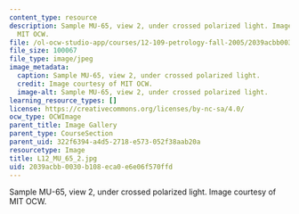 ```yaml
---
content_type: resource
description: Sample MU-65, view 2, under crossed polarized light. Image courtesy of
  MIT OCW.
file: /ol-ocw-studio-app/courses/12-109-petrology-fall-2005/2039acbb0030b108eca0e6e06f570ffd_L12_MU_65_2.jpg
file_size: 100067
file_type: image/jpeg
image_metadata:
  caption: Sample MU-65, view 2, under crossed polarized light.
  credit: Image courtesy of MIT OCW.
  image-alt: Sample MU-65, view 2, under crossed polarized light.
learning_resource_types: []
license: https://creativecommons.org/licenses/by-nc-sa/4.0/
ocw_type: OCWImage
parent_title: Image Gallery
parent_type: CourseSection
parent_uid: 322f6394-a4d5-2718-e573-052f38aab20a
resourcetype: Image
title: L12_MU_65_2.jpg
uid: 2039acbb-0030-b108-eca0-e6e06f570ffd
---
```

Sample MU-65, view 2, under crossed polarized light. Image courtesy of MIT OCW.